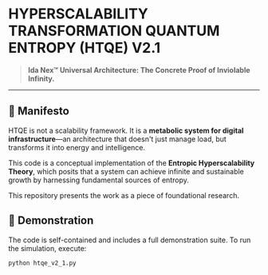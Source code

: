 # HYPERSCALABILITY TRANSFORMATION QUANTUM ENTROPY (HTQE) V2.1

> **Ida Nex™ Universal Architecture: The Concrete Proof of Inviolable Infinity.**

---

## 💎 Manifesto

HTQE is not a scalability framework. It is a **metabolic system for digital infrastructure**—an architecture that doesn't just manage load, but transforms it into energy and intelligence.

This code is a conceptual implementation of the **Entropic Hyperscalability Theory**, which posits that a system can achieve infinite and sustainable growth by harnessing fundamental sources of entropy.

This repository presents the work as a piece of foundational research.

## 🚀 Demonstration

The code is self-contained and includes a full demonstration suite. To run the simulation, execute:
```bash
python htqe_v2_1.py
